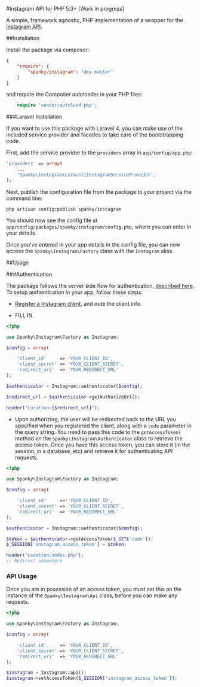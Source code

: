 #Instagram API for PHP 5.3+ [Work in progress]

A simple, framework agnostic, PHP implementation of a wrapper for the [Instagram API](http://instagram.com/developer/).

##Installation

Install the package via composer:

```json
{
	"require": {
		"spanky/instagram": "dev-master"
	}
}
``` 
and require the Composer autoloader in your PHP files:

```php
	require 'vendor/autoload.php';
```

###Laravel Installation

If you want to use this package with Laravel 4, you can make use of the included service provider and facades to take care of the bootstrapping code.

First, add the service provider to the ```providers``` array in ```app/config/app.php```:

```php
'providers' => array(
	...
	'Spanky\Instagram\Laravel\InstagramServiceProvider',
);
```

Next, publish the configuration file from the package to your project via the command line:

```
php artisan config:publish spanky/instagram
```

You should now see the config file at ```app/config/packages/spanky/instagram/config.php```, where you can enter in your details.

Once you've entered in your app details in the config file, you can now access the ```Spanky\Instagram\Factory``` class with the ```Instagram``` alias.

##Usage

###Authentication

The package follows the server side flow for authentication, [described here](http://instagram.com/developer/authentication/). To setup authentication in your app, follow these steps:

- [Register a Instagram client](http://instagram.com/developer/clients/register), and note the client info.

- FILL IN.

```php
<?php

use Spanky\Instagram\Factory as Instagram;

$config = array(

	'client_id' 	=> 'YOUR_CLIENT_ID',
	'client_secret'	=> 'YOUR_CLIENT_SECRET',
	'redirect_uri'	=> 'YOUR_REDIRECT_URL'
);

$authenticator = Instagram::authenticator($config);

$redirect_url = $authenticator->getAuthorizeUrl();

header("Location:{$redirect_url}");

```

- Upon authorizing, the user will be redirected back to the URL you specified when you registered the client, along with a ```code``` parameter in the query string. You need to pass this code to the ```getAccessToken(``` method on the ```Spanky\Instagram\Authenticator``` class to retrieve the access token. Once you have this access token, you can store it (in the session, in a database, etc) and retrieve it for authenticating API requests.

```php
<?php

use Spanky\Instagram\Factory as Instagram;

$config = array(

	'client_id' 	=> 'YOUR_CLIENT_ID',
	'client_secret'	=> 'YOUR_CLIENT_SECRET',
	'redirect_uri'	=> 'YOUR_REDIRECT_URL'
);

$authenticator = Instagram::authenticator($config);

$token = $authenticator->getAccessToken($_GET['code']);
$_SESSION['instagram_access_token'] = $token;

header("Location:index.php");
// Redirect somewhere

```

### API Usage

Once you are in posession of an access token, you must set this on the instance of the ```Spanky\Instagram\Api``` class, before you can make any requests.

```php
<?php

use Spanky\Instagram\Factory as Instagram;

$config = array(

	'client_id' 	=> 'YOUR_CLIENT_ID',
	'client_secret'	=> 'YOUR_CLIENT_SECRET',
	'redirect_uri'	=> 'YOUR_REDIRECT_URL'
);

$instagram = Instagram::api();
$instagram->setAccessToken($_SESSION['instagram_access_token']);

```
